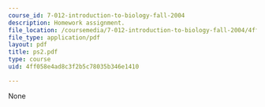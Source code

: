```yaml
---
course_id: 7-012-introduction-to-biology-fall-2004
description: Homework assignment.
file_location: /coursemedia/7-012-introduction-to-biology-fall-2004/4ff058e4ad8c3f2b5c78035b346e1410_ps2.pdf
file_type: application/pdf
layout: pdf
title: ps2.pdf
type: course
uid: 4ff058e4ad8c3f2b5c78035b346e1410

---
```

None